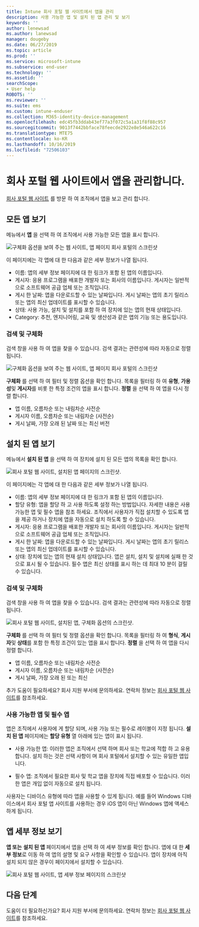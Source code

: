 ```yaml
---
title: Intune 회사 포털 웹 사이트에서 앱을 관리
description: 사용 가능한 앱 및 설치 된 앱 관리 및 보기
keywords: ''
author: lenewsad
ms.author: lanewsad
manager: dougeby
ms.date: 06/27/2019
ms.topic: article
ms.prod: ''
ms.service: microsoft-intune
ms.subservice: end-user
ms.technology: ''
ms.assetid: ''
searchScope:
- User help
ROBOTS: ''
ms.reviewer: ''
ms.suite: ems
ms.custom: intune-enduser
ms.collection: M365-identity-device-management
ms.openlocfilehash: edc45fb3ddab43ef77a3f072c5a1a31f8f88c957
ms.sourcegitcommit: 9013f7442bbface78feecde2922e8e546a622c16
ms.translationtype: MTE75
ms.contentlocale: ko-KR
ms.lasthandoff: 10/16/2019
ms.locfileid: "72506103"
---
```

# <a name="manage-apps-from-the-company-portal-website"></a>회사 포털 웹 사이트에서 앱을 관리합니다. 
[회사 포털 웹 사이트](https://portal.manage.microsoft.com) 를 방문 하 여 조직에서 앱을 보고 관리 합니다. 

## <a name="view-all-apps"></a>모든 앱 보기  
메뉴에서 **앱** 을 선택 하 여 조직에서 사용 가능한 모든 앱을 표시 합니다. 

   ![구체화 옵션을 보여 주는 웹 사이트, 앱 페이지 회사 포털의 스크린샷](./media/intune-view-apps-1907.png)  

이 페이지에는 각 앱에 대 한 다음과 같은 세부 정보가 나열 됩니다.  

* 이름: 앱의 세부 정보 페이지에 대 한 링크가 포함 된 앱의 이름입니다.
* 게시자: 응용 프로그램을 배포한 개발자 또는 회사의 이름입니다. 게시자는 일반적으로 소프트웨어 공급 업체 또는 조직입니다.  
* 게시 한 날짜: 앱을 다운로드할 수 있는 날짜입니다. 게시 날짜는 앱의 초기 릴리스 또는 앱의 최신 업데이트를 표시할 수 있습니다.
* 상태: 사용 가능, 설치 및 설치를 포함 하 여 장치에 있는 앱의 현재 상태입니다. 
* Category: 추천, 엔지니어링, 교육 및 생산성과 같은 앱의 기능 또는 용도입니다.  

### <a name="search-and-refine"></a>검색 및 구체화   

검색 창을 사용 하 여 앱을 찾을 수 있습니다. 검색 결과는 관련성에 따라 자동으로 정렬됩니다.  

   ![구체화 옵션을 보여 주는 웹 사이트, 앱 페이지 회사 포털의 스크린샷](./media/intune-refine-all-apps-1907.png)  

**구체화** 를 선택 하 여 필터 및 정렬 옵션을 확인 합니다. 목록을 필터링 하 여 **유형**, **가용성**및 **게시자**를 비롯 한 특정 조건의 앱을 표시 합니다. **정렬** 을 선택 하 여 앱을 다시 정렬 합니다.

* 앱 이름, 오름차순 또는 내림차순 사전순 
* 게시자 이름, 오름차순 또는 내림차순 (사전순) 
* 게시 날짜, 가장 오래 된 날짜 또는 최신 버전  

## <a name="view-installed-apps"></a>설치 된 앱 보기  
메뉴에서 **설치 된 앱** 을 선택 하 여 장치에 설치 된 모든 앱의 목록을 확인 합니다.  

   ![회사 포털 웹 사이트, 설치된 앱 페이지의 스크린샷.](./media/intune-installed-apps-1907.png)  


이 페이지에는 각 앱에 대 한 다음과 같은 세부 정보가 나열 됩니다.  

* 이름: 앱의 세부 정보 페이지에 대 한 링크가 포함 된 앱의 이름입니다.
* 할당 유형: 앱을 할당 하 고 사용 하도록 설정 하는 방법입니다. 자세한 내용은 사용 가능한 앱 및 필수 앱을 참조 하세요. 조직에서 사용자가 직접 설치할 수 있도록 앱을 제공 하거나 장치에 앱을 자동으로 설치 하도록 할 수 있습니다.  
* 게시자: 응용 프로그램을 배포한 개발자 또는 회사의 이름입니다. 게시자는 일반적으로 소프트웨어 공급 업체 또는 조직입니다.  
* 게시 한 날짜: 앱을 다운로드할 수 있는 날짜입니다. 게시 날짜는 앱의 초기 릴리스 또는 앱의 최신 업데이트를 표시할 수 있습니다.
* 상태: 장치에 있는 앱의 현재 설치 상태입니다. 앱은 설치, 설치 및 설치에 실패 한 것으로 표시 될 수 있습니다. 필수 앱은 최신 상태를 표시 하는 데 최대 10 분이 걸릴 수 있습니다.  

### <a name="search-and-refine"></a>검색 및 구체화  

검색 창을 사용 하 여 앱을 찾을 수 있습니다. 검색 결과는 관련성에 따라 자동으로 정렬됩니다.  

   ![회사 포털 웹 사이트, 설치된 앱, 구체화 옵션의 스크린샷.](./media/intune-installed-refine-1907.png)  

**구체화** 를 선택 하 여 필터 및 정렬 옵션을 확인 합니다. 목록을 필터링 하 여 **형식**, **게시자**및 **상태**를 포함 한 특정 조건이 있는 앱을 표시 합니다. **정렬** 을 선택 하 여 앱을 다시 정렬 합니다.

* 앱 이름, 오름차순 또는 내림차순 사전순  
* 게시자 이름, 오름차순 또는 내림차순 (사전순)  
* 게시 날짜, 가장 오래 된 또는 최신  

추가 도움이 필요하세요? 회사 지원 부서에 문의하세요. 연락처 정보는 [회사 포털 웹 사이트](https://go.microsoft.com/fwlink/?linkid=2010980)를 참조하세요.  

### <a name="available-and-required-apps"></a>사용 가능한 앱 및 필수 앱
앱은 조직에서 사용자에 게 할당 되며, 사용 가능 또는 필수로 레이블이 지정 됩니다. **설치 된 앱** 페이지에는 **할당 유형** 열 아래에 있는 앱이 표시 됩니다. 


* 사용 가능한 앱: 이러한 앱은 조직에서 선택 하며 회사 또는 학교에 적합 하 고 유용 합니다. 설치 하는 것은 선택 사항이 며 회사 포털에서 설치할 수 있는 유일한 앱입니다. 

* 필수 앱: 조직에서 필요한 회사 및 학교 앱을 장치에 직접 배포할 수 있습니다. 이러한 앱은 개입 없이 자동으로 설치 됩니다. 

사용자는 디바이스 유형에 따라 앱을 사용할 수 있게 됩니다. 예를 들어 Windows 디바이스에서 회사 포털 앱 사이트를 사용하는 경우 iOS 앱이 아닌 Windows 앱에 액세스하게 됩니다.  

## <a name="view-app-details"></a>앱 세부 정보 보기  
**앱 또는** **설치 된 앱** 페이지에서 앱을 선택 하 여 세부 정보를 확인 합니다. 앱에 대 한 **세부 정보**로 이동 하 여 앱의 설명 및 요구 사항을 확인할 수 있습니다. 앱이 장치에 아직 설치 되지 않은 경우이 페이지에서 설치할 수 있습니다. 


   ![회사 포털 웹 사이트, 앱 세부 정보 페이지의 스크린샷](./media/intune-app-details-1907.png)  

## <a name="next-steps"></a>다음 단계
도움이 더 필요하신가요? 회사 지원 부서에 문의하세요. 연락처 정보는 [회사 포털 웹 사이트](https://go.microsoft.com/fwlink/?linkid=2010980)를 참조하세요.  
